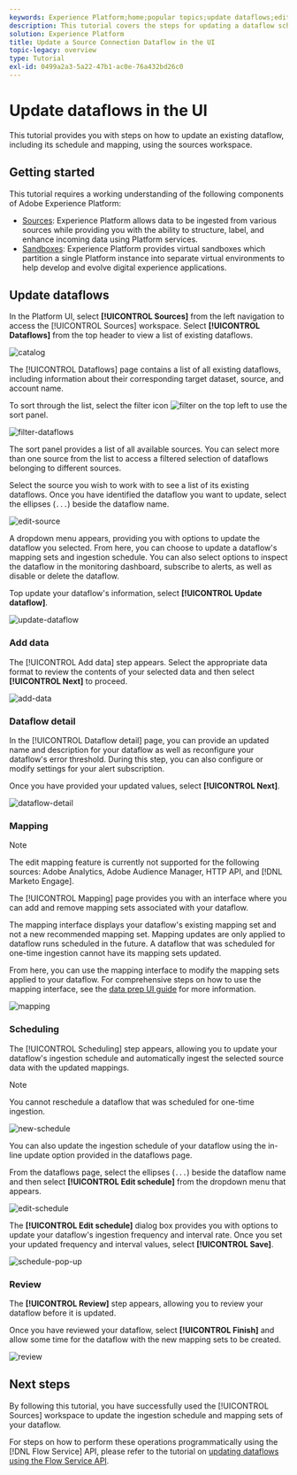 ```yaml
---
keywords: Experience Platform;home;popular topics;update dataflows;edit schedule
description: This tutorial covers the steps for updating a dataflow schedule, including its ingestion frequency and interval rate, using the Sources workspace.
solution: Experience Platform
title: Update a Source Connection Dataflow in the UI
topic-legacy: overview
type: Tutorial
exl-id: 0499a2a3-5a22-47b1-ac0e-76a432bd26c0
---
```

# Update dataflows in the UI

This tutorial provides you with steps on how to update an existing dataflow, including its schedule and mapping, using the sources workspace.

## Getting started

This tutorial requires a working understanding of the following components of Adobe Experience Platform:

* [Sources](../../home.md): Experience Platform allows data to be ingested from various sources while providing you with the ability to structure, label, and enhance incoming data using Platform services.
* [Sandboxes](../../../sandboxes/home.md): Experience Platform provides virtual sandboxes which partition a single Platform instance into separate virtual environments to help develop and evolve digital experience applications.

## Update dataflows

In the Platform UI, select **[!UICONTROL Sources]** from the left navigation to access the [!UICONTROL Sources] workspace. Select **[!UICONTROL Dataflows]** from the top header to view a list of existing dataflows.

![catalog](../../images/tutorials/update-dataflows/catalog.png)

The [!UICONTROL Dataflows] page contains a list of all existing dataflows, including information about their corresponding target dataset, source, and account name.

To sort through the list, select the filter icon ![filter](../../images/tutorials/update/filter.png) on the top left to use the sort panel.

![filter-dataflows](../../images/tutorials/update-dataflows/filter-dataflows.png)

The sort panel provides a list of all available sources. You can select more than one source from the list to access a filtered selection of dataflows belonging to different sources.

Select the source you wish to work with to see a list of its existing dataflows. Once you have identified the dataflow you want to update, select the ellipses (`...`) beside the dataflow name.

![edit-source](../../images/tutorials/update-dataflows/edit-source.png)

A dropdown menu appears, providing you with options to update the dataflow you selected. From here, you can choose to update a dataflow's mapping sets and ingestion schedule. You can also select options to inspect the dataflow in the monitoring dashboard, subscribe to alerts, as well as disable or delete the dataflow.

Top update your dataflow's information, select **[!UICONTROL Update dataflow]**.

![update-dataflow](../../images/tutorials/update-dataflows/update-dataflow.png)

### Add data

The [!UICONTROL Add data] step appears. Select the appropriate data format to review the contents of your selected data and then select **[!UICONTROL Next]** to proceed.

![add-data](../../images/tutorials/update-dataflows/add-data.png)

### Dataflow detail

In the [!UICONTROL Dataflow detail] page, you can provide an updated name and description for your dataflow as well as reconfigure your dataflow's error threshold. During this step, you can also configure or modify settings for your alert subscription.

Once you have provided your updated values, select **[!UICONTROL Next]**.

![dataflow-detail](../../images/tutorials/update-dataflows/dataflow-detail.png)

### Mapping

>[!NOTE]
>
>The edit mapping feature is currently not supported for the following sources: Adobe Analytics, Adobe Audience Manager, HTTP API, and [!DNL Marketo Engage].

The [!UICONTROL Mapping] page provides you with an interface where you can add and remove mapping sets associated with your dataflow.

The mapping interface displays your dataflow's existing mapping set and not a new recommended mapping set. Mapping updates are only applied to dataflow runs scheduled in the future. A dataflow that was scheduled for one-time ingestion cannot have its mapping sets updated.

From here, you can use the mapping interface to modify the mapping sets applied to your dataflow. For comprehensive steps on how to use the mapping interface, see the [data prep UI guide](../../../data-prep/ui/mapping.md) for more information.

![mapping](../../images/tutorials/update-dataflows/mapping.png)

### Scheduling

The [!UICONTROL Scheduling] step appears, allowing you to update your dataflow's ingestion schedule and automatically ingest the selected source data with the updated mappings.

>[!NOTE]
>
>You cannot reschedule a dataflow that was scheduled for one-time ingestion.

![new-schedule](../../images/tutorials/update-dataflows/new-schedule.png)

You can also update the ingestion schedule of your dataflow using the in-line update option provided in the dataflows page.

From the dataflows page, select the ellipses (`...`) beside the dataflow name and then select **[!UICONTROL Edit schedule]** from the dropdown menu that appears.

![edit-schedule](../../images/tutorials/update-dataflows/edit-schedule.png)

The **[!UICONTROL Edit schedule]** dialog box provides you with options to update your dataflow's ingestion frequency and interval rate. Once you set your updated frequency and interval values, select **[!UICONTROL Save]**.

![schedule-pop-up](../../images/tutorials/update-dataflows/schedule-pop-up.png)

### Review

The **[!UICONTROL Review]** step appears, allowing you to review your dataflow before it is updated.

Once you have reviewed your dataflow, select **[!UICONTROL Finish]** and allow some time for the dataflow with the new mapping sets to be created.

![review](../../images/tutorials/update-dataflows/review.png)

## Next steps

By following this tutorial, you have successfully used the [!UICONTROL Sources] workspace to update the ingestion schedule and mapping sets of your dataflow.

For steps on how to perform these operations programmatically using the [!DNL Flow Service] API, please refer to the tutorial on [updating dataflows using the Flow Service API](../../tutorials/api/update-dataflows.md).
